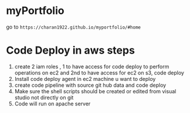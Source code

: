 # myPortfolio

go to ```https://charan1922.github.io/myportfolio/#home ```

# Code Deploy in aws steps
1. create 2 iam roles , 1 to have access for code deploy to perform operations on ec2 and 2nd to have access for ec2 on s3, code deploy
2. Install code deploy agent in ec2 machine u want to deploy
3. create code pipeline with source git hub data and code deploy
4. Make sure the shell scripts should be created or edited from visual studio not directly on git
6. Code will run on apache server


